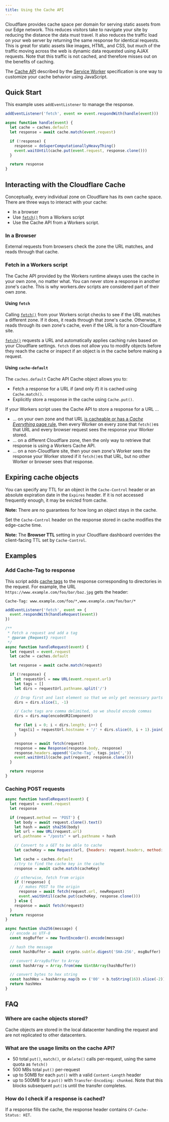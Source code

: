 ```yaml
---
title: Using the Cache API
---
```


Cloudflare provides cache space per domain for serving static assets from our Edge network. This reduces visitors take to navigate your site by reducing the distance the data must travel. It also reduces the traffic load on your web server by returning the same response for identical requests. This is great for static assets like images, HTML, and CSS, but much of the traffic moving across the web is dynamic data requested using AJAX requests. Note that this traffic is not cached, and therefore misses out on the benefits of caching.

The [Cache API](/reference/runtime/apis/cache) described by the [Service Worker](https://w3c.github.io/ServiceWorker/#cache) specification is one way to customize your cache behavior using JavaScript.

## Quick Start

This example uses `addEventListener` to manage the response.


```javascript
addEventListener('fetch', event => event.respondWith(handle(event)))

async function handle(event) {
  let cache = caches.default
  let response = await cache.match(event.request)

  if (!response) {
    response = doSuperComputationallyHeavyThing()
    event.waitUntil(cache.put(event.request, response.clone()))
  }

  return response
}
```

## Interacting with the Cloudflare Cache

Conceptually, every individual zone on Cloudflare has its own cache space. There are three ways to interact with your cache:
* In a browser
* Use [`fetch()`](../fetch) from a Workers script
* Use the Cache API from a Workers script.

### In a Browser

External requests from browsers check the zone the URL matches, and reads through that cache.

### Fetch in a Workers script

The Cache API provided by the Workers runtime always uses the cache in your own zone, no matter what. You can never store a response in another zone's cache. This is why workers.dev scripts are considered part of their own zone.

#### Using `fetch`

Calling [`fetch()`](../fetch) from your Workers script checks to see if the URL matches a different zone. If it does, it reads through that zone's cache. Otherwise, it reads through its own zone's cache, even if the URL is for a non-Cloudflare site.

[`fetch()`](/reference/runtime/apis/fetch) requests a URL and automatically applies caching rules based on your Cloudflare settings. `fetch` does not allow you to modify objects before they reach the cache or inspect if an object is in the cache before making a request.

#### Using `cache-default`

The `caches.default` Cache API Cache object allows you to:

* Fetch a response for a URL if (and only if) it is cached using `Cache.match()`.
* Explicitly store a response in the cache using `Cache.put()`.

If your Workers script uses the Cache API to store a response for a URL ...

* ... on your own zone and that URL [is cacheable or has a _Cache Everything_ page rule](https://support.cloudflare.com/hc/en-us/articles/115000150272-How-do-I-use-Cache-Everything-with-Cloudflare-), then every Worker on every zone that `fetch()`es that URL and every browser request sees the response your Worker stored.
* ... on a different Cloudflare zone, then the only way to retrieve that response is using a Workers Cache API.
* ... on a non-Cloudflare site, then your own zone's Worker sees the response your Worker stored if it `fetch()`es that URL, but no other Worker or browser sees that response.

## Expiring cache objects

You can specify any TTL for an object in the `Cache-Control` header or an absolute expiration date in the `Expires` header. If it is not accessed frequently enough, it may be evicted from cache.

**Note:** There are no guarantees for how long an object stays in the cache.

Set the `Cache-Control` header on the response stored in cache modifies the edge-cache time.

**Note:** The **Browser TTL** setting in your Cloudflare dashboard overrides the client-facing TTL set by `Cache-Control`.

## Examples

### Add Cache-Tag to response

This script adds [cache tags](https://support.cloudflare.com/hc/en-us/articles/206596608-How-to-Purge-Cache-Using-Cache-Tags-Enterprise-only-) to the response corresponding to directories in the request. For example, the URL  `https://www.example.com/foo/bar/baz.jpg` gets the header:

`Cache-Tag: www.example.com/foo/*,www.example.com/foo/bar/*`

```javascript
addEventListener('fetch', event => {
  event.respondWith(handleRequest(event))
})

/**
 * Fetch a request and add a tag
 * @param {Request} request
 */
async function handleRequest(event) {
  let request = event.request
  let cache = caches.default

  let response = await cache.match(request)

  if (!response) {
    let requestUrl = new URL(event.request.url)
    let tags = []
    let dirs = requestUrl.pathname.split('/')

    // Drop first and last element so that we only get necessary parts of the path
    dirs = dirs.slice(1, -1)

    // Cache tags are comma delimited, so we should encode commas
    dirs = dirs.map(encodeURIComponent)

    for (let i = 0; i < dirs.length; i++) {
      tags[i] = requestUrl.hostname + '/' + dirs.slice(0, i + 1).join('/') + '/*'
    }

    response = await fetch(request)
    response = new Response(response.body, response)
    response.headers.append('Cache-Tag', tags.join(','))
    event.waitUntil(cache.put(request, response.clone()))
  }

  return response
}
```

### Caching POST requests

```javascript
async function handleRequest(event) {
  let request = event.request
  let response

  if (request.method == 'POST') {
    let body = await request.clone().text()
    let hash = await sha256(body)
    let url = new URL(request.url)
    url.pathname = "/posts" + url.pathname + hash

    // Convert to a GET to be able to cache
    let cacheKey = new Request(url, {headers: request.headers, method: 'GET'})

    let cache = caches.default
    //try to find the cache key in the cache
    response = await cache.match(cacheKey)

    // otherwise, fetch from origin
    if (!response) {
      // makes POST to the origin
      response = await fetch(request.url, newRequest)
      event.waitUntil(cache.put(cacheKey, response.clone()))
    } else {
    response = await fetch(request)
  }
  return response
}

async function sha256(message) {
  // encode as UTF-8
  const msgBuffer = new TextEncoder().encode(message)

  // hash the message
  const hashBuffer = await crypto.subtle.digest('SHA-256', msgBuffer)

  // convert ArrayBuffer to Array
  const hashArray = Array.from(new Uint8Array(hashBuffer))

  // convert bytes to hex string
  const hashHex = hashArray.map(b => ('00' + b.toString(16)).slice(-2)).join('')
  return hashHex
}
```

## FAQ

### Where are cache objects stored?

Cache objects are stored in the local datacenter handling the request and are not replicated to other datacenters.

### What are the usage limits on the cache API?

- 50 total `put()`, `match()`, or `delete()` calls per-request, using the same quota as `fetch()`
- 500 MBs total `put()` per-request
- up to 50MB for each `put()` with a valid `Content-Length` header
- up to 500MB for a `put()` with `Transfer-Encoding: chunked`. Note that this blocks subsequent `put()`s until the transfer completes.

### How do I check if a response is cached?

If a response fills the cache, the response header contains `CF-Cache-Status: HIT`.
